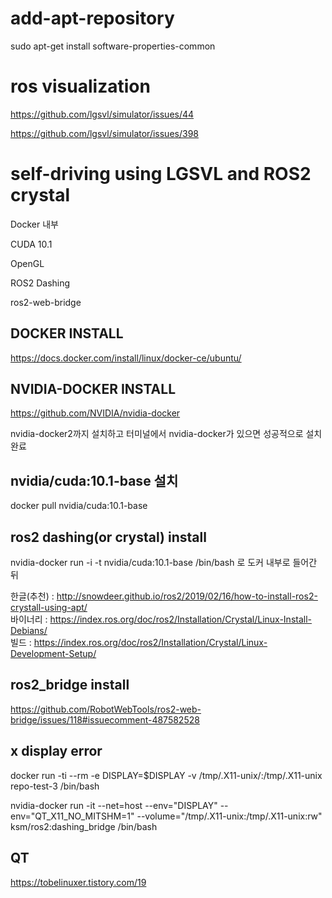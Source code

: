 # add-apt-repository
sudo apt-get install software-properties-common

# ros visualization
https://github.com/lgsvl/simulator/issues/44


https://github.com/lgsvl/simulator/issues/398


# self-driving using LGSVL and ROS2 crystal

Docker 내부


CUDA 10.1


OpenGL


ROS2 Dashing


ros2-web-bridge

## DOCKER INSTALL <br>

https://docs.docker.com/install/linux/docker-ce/ubuntu/

## NVIDIA-DOCKER INSTALL <br>

https://github.com/NVIDIA/nvidia-docker <br>

nvidia-docker2까지 설치하고 터미널에서 nvidia-docker가 있으면 성공적으로 설치 완료

## nvidia/cuda:10.1-base 설치

docker pull nvidia/cuda:10.1-base

## ros2 dashing(or crystal) install<br>



nvidia-docker run -i -t nvidia/cuda:10.1-base /bin/bash 로 도커 내부로 들어간 뒤

한글(추천) : http://snowdeer.github.io/ros2/2019/02/16/how-to-install-ros2-crystall-using-apt/ <br>
바이너리 : https://index.ros.org/doc/ros2/Installation/Crystal/Linux-Install-Debians/ <br>
빌드 : https://index.ros.org/doc/ros2/Installation/Crystal/Linux-Development-Setup/ <br>

## ros2_bridge install

https://github.com/RobotWebTools/ros2-web-bridge/issues/118#issuecomment-487582528


## x display error
docker run -ti --rm -e DISPLAY=$DISPLAY -v /tmp/.X11-unix/:/tmp/.X11-unix repo-test-3 /bin/bash

nvidia-docker run -it --net=host --env="DISPLAY" --env="QT_X11_NO_MITSHM=1" --volume="/tmp/.X11-unix:/tmp/.X11-unix:rw" ksm/ros2:dashing_bridge /bin/bash

## QT
https://tobelinuxer.tistory.com/19

